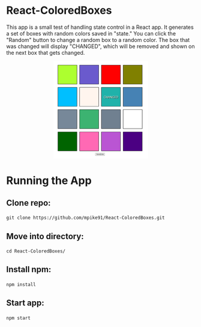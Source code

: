 # React-ColoredBoxes
This app is a small test of handling state control in a React app. It generates a set of boxes with random colors saved in "state." You can click the "Random" button to change a random box to a random color. The box that was changed will display "CHANGED", which will be removed and shown on the next box that gets changed.

<p align="center">
  <img width="50%" src="boxes.png" alt="Image of app">
</p>

# Running the App

## Clone repo:
`git clone https://github.com/mpike91/React-ColoredBoxes.git`
## Move into directory:
`cd React-ColoredBoxes/`
## Install npm:
`npm install`
## Start app:
`npm start`
